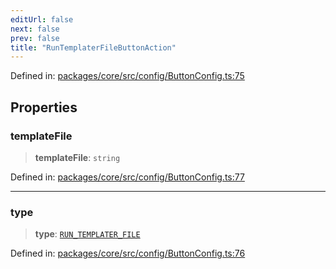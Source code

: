 ```yaml
---
editUrl: false
next: false
prev: false
title: "RunTemplaterFileButtonAction"
---
```


Defined in: [packages/core/src/config/ButtonConfig.ts:75](https://github.com/mProjectsCode/obsidian-meta-bind-plugin/blob/6b3651315380ea977c7f8746a2130e83024d2b95/packages/core/src/config/ButtonConfig.ts#L75)

## Properties

### templateFile

> **templateFile**: `string`

Defined in: [packages/core/src/config/ButtonConfig.ts:77](https://github.com/mProjectsCode/obsidian-meta-bind-plugin/blob/6b3651315380ea977c7f8746a2130e83024d2b95/packages/core/src/config/ButtonConfig.ts#L77)

***

### type

> **type**: [`RUN_TEMPLATER_FILE`](/obsidian-meta-bind-plugin-docs/api/enumerations/buttonactiontype/#run_templater_file)

Defined in: [packages/core/src/config/ButtonConfig.ts:76](https://github.com/mProjectsCode/obsidian-meta-bind-plugin/blob/6b3651315380ea977c7f8746a2130e83024d2b95/packages/core/src/config/ButtonConfig.ts#L76)

